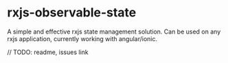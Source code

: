# rxjs-observable-state

A simple and effective rxjs state management solution. Can be used on any rxjs application, currently working with angular/ionic.


// TODO: readme, issues link
